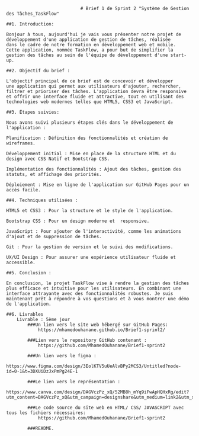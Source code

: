                                 # Brief 1 de Sprint 2 "Système de Gestion des Tâches_TaskFlow"

    ##1. Introduction:

    Bonjour à tous, aujourd'hui je vais vous présenter notre projet de
    développement d'une application de gestion de tâches, réalisée
    dans le cadre de notre formation en développement web et mobile.
    Cette application, nommée TaskFlow, a pour but de simplifier la
    gestion des tâches au sein de l'équipe de développement d'une start-up.

    ##2. Objectif du brief :

    L'objectif principal de ce brief est de concevoir et développer
    une application qui permet aux utilisateurs d'ajouter, rechercher,
    filtrer et prioriser des tâches. L'application devra être responsive
    et offrir une interface fluide et attractive, tout en utilisant des 
    technologies web modernes telles que HTML5, CSS3 et JavaScript.

    ##3. Étapes suivies:

    Nous avons suivi plusieurs étapes clés dans le développement de l'application :

    Planification : Définition des fonctionnalités et création de wireframes.

    Développement initial : Mise en place de la structure HTML et du design avec CSS Natif et Bootstrap CSS.

    Implémentation des fonctionnalités : Ajout des tâches, gestion des statuts, et affichage des priorités.

    Déploiement : Mise en ligne de l'application sur GitHub Pages pour un accès facile.

    ##4. Techniques utilisées :

    HTML5 et CSS3 : Pour la structure et le style de l'application.

    Bootstrap CSS : Pour un design moderne et  responsive.

    JavaScript : Pour ajouter de l'interactivité, comme les animations d'ajout et de suppression de tâches.

    Git : Pour la gestion de version et le suivi des modifications.

    UX/UI Design : Pour assurer une expérience utilisateur fluide et accessible.

    ##5. Conclusion : 

    En conclusion, le projet TaskFlow vise à rendre la gestion des tâches plus efficace et intuitive pour les utilisateurs. En combinant une interface attrayante avec des fonctionnalités robustes. Je suis maintenant prêt à répondre à vos questions et à vous montrer une démo de l'application.

    ##6. Livrables
        Livrable : 5ème jour
            ###Un lien vers le site web hébergé sur GitHub Pages:
                https://mhamedouhanane.github.io/Brief1-sprint2/
                
            ###Lien vers le repository GitHub contenant :
                https://github.com/MhamedOuhanane/Brief1-sprint2
                
            ###Un lien vers le figma :
                https://www.figma.com/design/3EolKTV5uUeAlvBPy2MCS3/Untitled?node-id=0-1&t=3DXUiDzJxPmPg24E-1

            ###Le lien vers le représentation :
                https://www.canva.com/design/DAGVczPz_xQ/52MB8h_mYq9iFwApHQHxRg/edit?utm_content=DAGVczPz_xQ&utm_campaign=designshare&utm_medium=link2&utm_source=sharebutton

            ###Le code source du site web en HTML/ CSS/ JAVASCRIPT avec tous les fichiers nécessaires:
                https://github.com/MhamedOuhanane/Brief1-sprint2

            ###README.